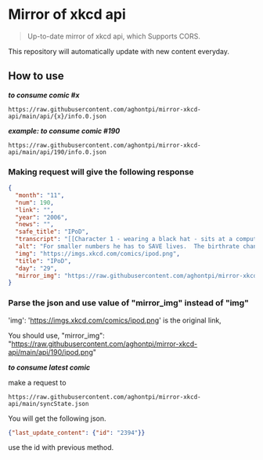 # Mirror of xkcd api

> Up-to-date mirror of xkcd api, which Supports CORS.

This repository will automatically update with new content everyday.

## How to use

***to consume comic #x***

```text
https://raw.githubusercontent.com/aghontpi/mirror-xkcd-api/main/api/{x}/info.0.json
```

***example: to consume comic #190***

```text
https://raw.githubusercontent.com/aghontpi/mirror-xkcd-api/main/api/190/info.0.json
```

### Making request will give the following response

```json
{
  "month": "11",
  "num": 190,
  "link": "",
  "year": "2006",
  "news": "",
  "safe_title": "IPoD",
  "transcript": "[[Character 1 - wearing a black hat - sits at a computer. Character 2 stands behind Character 1]]\nCharacter 1: You see, statisticians communicate using IPoD -- IP over Demographics. For example, the header of the next packet I send will be encoded into the New Jersey death rate.\nCharacter 2: So you're going to hack the census bureau and change the number of reported deaths?\nCharacter 1: Guess again.\nCharacter 1: Hey, have you seen my crossbow?\n{{Alt: For smaller numbers he has to SAVE lives.  The birthrate channel is even more of a mixed bag.}}",
  "alt": "For smaller numbers he has to SAVE lives.  The birthrate channel is even more of a mixed bag.",
  "img": "https://imgs.xkcd.com/comics/ipod.png",
  "title": "IPoD",
  "day": "29",
  "mirror_img": "https://raw.githubusercontent.com/aghontpi/mirror-xkcd-api/main/api/190/ipod.png"
}
```

### Parse the json and use value of "mirror_img" instead of "img"

'img': 'https://imgs.xkcd.com/comics/ipod.png' is the original link, 

You should use, "mirror_img": "https://raw.githubusercontent.com/aghontpi/mirror-xkcd-api/main/api/190/ipod.png"



***to consume latest comic***


make a request to 

```text
https://raw.githubusercontent.com/aghontpi/mirror-xkcd-api/main/syncState.json
```

You will get the following json.
```json
{"last_update_content": {"id": "2394"}}
```

use the id with previous method.
